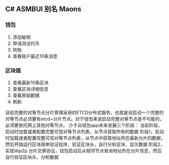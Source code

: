 ## C# ASMBUI 别名 Maons

### 钱包

1. 添加秘钥
2. 申请测试代币
3. 转账
4. 查看账户最近10条消息


### 区块链

1. 查看最新10条区块
2. 查看区块详细信息
3. 查看原始数据
4. 刷新


目前完整的对等节点分片管理采用的ETCD分布式服务，也就是说启动一个完整的对等节点必须要有etcd+分片节点。对于钱包来说启动完整对等节点是不可能的，必须要依托网上其他对等节点。
介于此钱包app未来发展三个阶段：
当前阶段，启动时加载或者配置完整可信对等节点列表，从节点获取所有的数据
阶段1，启动时加载或者配置完整可信对等节点列表，从节点中获取地址所在最新分片的数据，然后开始运行区块简单验证程序，验证区块头，自行分析区块，显示数据
阶段2，实现libp2p 分片交换协议，钱包启动后从相邻节点查询地址所在分片信息，然后自行验证区块头，分析数据